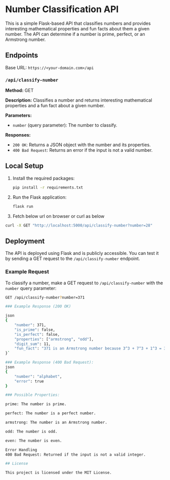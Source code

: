 # Number Classification API
This is a simple Flask-based API that classifies numbers and provides interesting mathematical properties and fun facts about them a given number. The API can determine if a number is prime, perfect, or an Armstrong number.

## Endpoints

Base URL: `https://<your-domain.com>/api`

### `/api/classify-number`

**Method:** GET

**Description:** Classifies a number and returns interesting mathematical properties and a fun fact about a given number.

**Parameters:**
- `number` (query parameter): The number to classify.

**Responses:**
- `200 OK`: Returns a JSON object with the number and its properties.
- `400 Bad Request`: Returns an error if the input is not a valid number.

## Local Setup

1. Install the required packages:
    ```sh
    pip install -r requirements.txt
    ```

2. Run the Flask application:
    ```sh
    flask run
    ```
3. Fetch below url on browser or curl as below

```sh
curl -X GET "http://localhost:5000/api/classify-number?number=28"
```

## Deployment

The API is deployed using Flask and is publicly accessible. 
You can test it by sending a GET request to the `/api/classify-number` endpoint.

### Example Request
To classify a number, make a GET request to `/api/classify-number` with the `number` query parameter:

```Bash
GET /api/classify-number?number=371

### Example Response (200 OK)

json
{
    "number": 371,
    "is_prime": false,
    "is_perfect": false,
    "properties": ["armstrong", "odd"],
    "digit_sum": 11,
    "fun_fact": "371 is an Armstrong number because 3^3 + 7^3 + 1^3 = 371"
}`

### Example Response (400 Bad Request):
json
{
    "number": "alphabet",
    "error": true
}

### Possible Properties:

prime: The number is prime.

perfect: The number is a perfect number.

armstrong: The number is an Armstrong number.

odd: The number is odd.

even: The number is even.

Error Handling
400 Bad Request: Returned if the input is not a valid integer.

## License

This project is licensed under the MIT License.
```